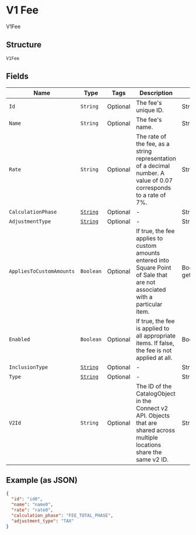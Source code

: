 
# V1 Fee

V1Fee

## Structure

`V1Fee`

## Fields

| Name | Type | Tags | Description | Getter |
|  --- | --- | --- | --- | --- |
| `Id` | `String` | Optional | The fee's unique ID. | String getId() |
| `Name` | `String` | Optional | The fee's name. | String getName() |
| `Rate` | `String` | Optional | The rate of the fee, as a string representation of a decimal number. A value of 0.07 corresponds to a rate of 7%. | String getRate() |
| `CalculationPhase` | [`String`](/doc/models/v1-fee-calculation-phase.md) | Optional | - | String getCalculationPhase() |
| `AdjustmentType` | [`String`](/doc/models/v1-fee-adjustment-type.md) | Optional | - | String getAdjustmentType() |
| `AppliesToCustomAmounts` | `Boolean` | Optional | If true, the fee applies to custom amounts entered into Square Point of Sale that are not associated with a particular item. | Boolean getAppliesToCustomAmounts() |
| `Enabled` | `Boolean` | Optional | If true, the fee is applied to all appropriate items. If false, the fee is not applied at all. | Boolean getEnabled() |
| `InclusionType` | [`String`](/doc/models/v1-fee-inclusion-type.md) | Optional | - | String getInclusionType() |
| `Type` | [`String`](/doc/models/v1-fee-type.md) | Optional | - | String getType() |
| `V2Id` | `String` | Optional | The ID of the CatalogObject in the Connect v2 API. Objects that are shared across multiple locations share the same v2 ID. | String getV2Id() |

## Example (as JSON)

```json
{
  "id": "id0",
  "name": "name0",
  "rate": "rate0",
  "calculation_phase": "FEE_TOTAL_PHASE",
  "adjustment_type": "TAX"
}
```

